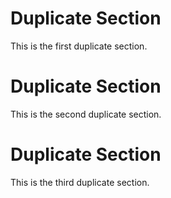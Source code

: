 # Duplicate Section
This is the first duplicate section.

# Duplicate Section
This is the second duplicate section.

# Duplicate Section
This is the third duplicate section.
